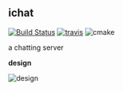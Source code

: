 ichat
----------

[![Build Status](https://drone.io/github.com/duguying/ichat/status.png)](https://drone.io/github.com/duguying/ichat/latest)
[![travis](https://api.travis-ci.org/duguying/ichat.png)](https://travis-ci.org/duguying/ichat)
![cmake](http://www.cmake.org/cmake/img/CMake-logo-triangle-download.jpg)

a chatting server

**design**

![design](https://rawgithub.com/duguying/ichat/master/docs/design.svg)
